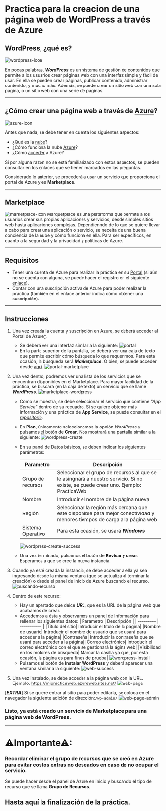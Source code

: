 # Practica para la creacion de una página web de WordPress a través de Azure

## WordPress, ¿qué es?

![wordpress-icon](https://github.com/JohnNadja/Practica-Creacion-Pagina-WordPress/blob/main/images/wordpress-icon.png)

En pocas palabras, ***WordPress*** es un sistema de gestión de contenidos que permite a los usuarios crear páginas web con una interfaz simple y fácil de usar. En ella se pueden crear páginas, publicar contenido, administrar contenido, y mucho más. Además, se puede crear un sitio web con una sola página, o un sitio web con una serie de páginas. 

----
## ¿Cómo crear una página web a través de [Azure](https://azure.microsoft.com/en-us/)?

![azure-icon](https://github.com/JohnNadja/Practica-Creacion-Pagina-WordPress/blob/main/images/microsoft-azure-icon.png)

Antes que nada, se debe tener en cuenta los siguientes aspectos:
- ¿Qué es la [nube](https://azure.microsoft.com/en-us/overview/what-is-the-cloud/)?
- ¿Cómo funciona la nube [Azure](https://docs.microsoft.com/en-us/azure/cloud-adoption-framework/get-started/what-is-azure)?
- ¿Cómo [acceder](https://azure.microsoft.com/es-mx/features/azure-portal/) a Azure?

Si por alguna razón no se está familiarizado con estos aspectos, se pueden consultar en los enlaces que se tienen marcados en las preguntas.

Considerado lo anterior, se procederá a usar un servicio que proporciona el portal de Azure y es **Marketplace**.

---
## Marketplace
![marketplace-icon](https://github.com/JohnNadja/Practica-Creacion-Pagina-WordPress/blob/main/images/store-marketplace.png)
Marquetplace es una plataforma que permite a los usuarios crear sus propias aplicaciones y servicios, desde simples sitios web hasta aplicaciones complejas. Dependienndo de lo que se quiere llevar a cabo para crear una aplicación o servicio, se neceita de una buena conciencia de la nube y cómo funciona en ella. Para ser específicos, en cuanto a la seguridad y la privacidad y políticas de Azure.

---
## Requisitos
 - Tener una cuenta de Azure para realizar la práctica en su [Portal](https://portal.azure.com/#home) (si aún no se cuenta con alguna, se puede hacer el registro en el siguiente [enlace](https://azure.microsoft.com/es-mx/free/)).
 - Contar con una suscripción activa de Azure para poder realizar la práctica (también en el enlace anterior indica cómo obtener una suscripción).

---
## Instrucciones
1. Una vez creada la cuenta y suscripción en Azure, se deberá acceder al Portal de Azure[*](https://portal.azure.com/#home).
    - Se deberá ver una interfaz similar a la siguiente:
    ![portal](https://github.com/JohnNadja/Practica-Creacion-Pagina-WordPress/blob/main/images/portal.png)
    - En la parte superior de la pantalla, se deberá ver una  caja de texto que permite escribir cómo búsqueda lo que requerimos. Para esta ocasión, la búsqueda será ***Marketplace***. O bien, se puede acceder desde [aquí](https://portal.azure.com/#view/Microsoft_Azure_Marketplace/MarketplaceOffersBlade/selectedMenuItemId/home).
    ![portal-marketplace](https://github.com/JohnNadja/Practica-Creacion-Pagina-WordPress/blob/main/images/portal-marketplace.gif)
2. Una vez dentro, podremos ver una lista de los servicios que se encuentran disponibles en el Marketplace. Para mayor facilidad de la práctica, se buscará (en la caja de texto) un servicio que se llame ***WordPress***.
![marketplace-wordpress](https://github.com/JohnNadja/Practica-Creacion-Pagina-WordPress/blob/main/images/marketplace-wordpress.gif)
    - Como se muestra, se debe seleccionar el servicio que contiene *"App Service"* dentro de su recuadro. Si se quiere obtener más información y una práctica de **App Service**, se puede consultar en el [*repositorio*](https://github.com/JohnNadja/Practica-Azure-Functions).

    - En **Plan**, únicamente seleccionamos la opción *WordPress* y pulsamos el botón de **Crear**. Nos mostrará una pantalla similar a la siguiente:
    ![wordpress-create](https://github.com/JohnNadja/Practica-Creacion-Pagina-WordPress/blob/main/images/wordpress-create.gif)

    - En su panel de Datos básicos, se deben indicar los siguientes parámetros:
    
        | Parametro | Descripción |
        | --------- | ----------- |
        |Grupo de recursos|Seleccionar el grupo de recursos al que se le asingnará a nuestro servicio. Si no existe, se puede crear uno. Ejemplo: PracticaWeb|
        |Nombre|Introducir el nombre de la página nueva|
        |Región|Seleccionar la región más cercana que esté disponible para mejor conectividad y menores tiempos de carga a la página web|
        |Sistema Operativo|Para esta ocasión, se usará ***Windows***|
        
        ![wordpress-create-success](https://github.com/JohnNadja/Practica-Creacion-Pagina-WordPress/blob/main/images/wordpress-create-success.gif)
    
    - Una vez terminado, pulsamos el botón de **Revisar y crear**. Esperamos a que se cree la nueva instancia.

3. Cuando ya esté creada la instancia, se debe acceder a ella ya sea ingresando desde la misma ventana (que se actualiza al terminar la creación) o desde el panel de inicio de Azure buscando el recurso.
    ![buscando-recurso](https://github.com/JohnNadja/Practica-Creacion-Pagina-WordPress/blob/main/images/buscando-recurso.gif)
    
4. Dentro de este recurso:
    - Hay un apartado que deice ***URL***, que es la URL de la página web que acabamos de crear.
    - Accedemos a ésta y observamos un panel de Información para rellenar los siguientes datos:
        | Parametro | Descripción |
        | --------- | ----------- |
        |Título del sitio| Introducir el título de la página|
        |Nombre de usuario| Introducir el nombre de usuario que se usará para acceder a la página|
        |Contraseña| Introducir la contraseña que se usará para acceder a la página|
        |Correo electrónico| Introducir el correo electrónico con el que se gestionará la ágina web|
        |Visibilidad en los motores de búsqueda| Marcar la casilla ya que, por esta ocasión, la página es para fines de prueba|
        ![wordpress-install](https://github.com/JohnNadja/Practica-Creacion-Pagina-WordPress/blob/main/images/wordpress-install.gif)
    - Pulsamos el botón de **Instalar WordPress** y deberá aparecer una ventana similar a la siguiente:
    ![web-success](https://github.com/JohnNadja/Practica-Creacion-Pagina-WordPress/blob/main/images/web-success.png)

4. Una vez instalado, se debe acceder a la página web con la URL. Ejemplo: https://mipracticaweb.azurewebsites.net/
![web-page](https://github.com/JohnNadja/Practica-Creacion-Pagina-WordPress/blob/main/images/web-page.png)

[***EXTRA***]
Si se quiere entrar al sitio para poder editarla, se coloca en el navegador la siguiente adición de dirección:`/wp-admin/`
![web-page-admin](https://github.com/JohnNadja/Practica-Creacion-Pagina-WordPress/blob/main/images/web-page-admin.gif)

### Listo, ya está creado un servicio de Marketplace para una página web de WordPress.

----
# **⚠Importante⚠**: 
### Recordar eliminar el grupo de recursos que se creó en Azure para evitar costos extras no deseados en caso de no ocupar el servicio.
Se puede hacer desde el panel de Azure en inicio y buscando el tipo de recurso que se llama **Grupo de Recursos**.


## Hasta aquí la finalización de la práctica.